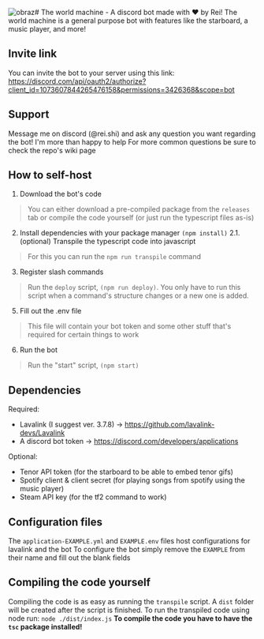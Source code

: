![obraz](https://github.com/Reishimanfr/TWM-bot/assets/92938606/924adf11-65dd-4f55-a022-5dcbdd0179c9)# The world machine - A discord bot made with ❤️ by Rei!
The world machine is a general purpose bot with features like the starboard, a music player, and more!

## Invite link
You can invite the bot to your server using this link:
https://discord.com/api/oauth2/authorize?client_id=1073607844265476158&permissions=3426368&scope=bot

## Support
Message me on discord (@rei.shi) and ask any question you want regarding the bot!
I'm more than happy to help
For more common questions be sure to check the repo's wiki page

## How to self-host
1. Download the bot's code
> You can either download a pre-compiled package from the `releases` tab or compile the code yourself (or just run the typescript files as-is)
2. Install dependencies with your package manager `(npm install)`
2.1. (optional) Transpile the typescript code into javascript
> For this you can run the `npm run transpile` command
3. Register slash commands
> Run the `deploy` script, `(npm run deploy)`. You only have to run this script when a command's structure changes or a new one is added.
5. Fill out the .env file
> This file will contain your bot token and some other stuff that's required for certain things to work
6. Run the bot
> Run the "start" script, `(npm start)`

## Dependencies
Required:
* Lavalink (I suggest ver. 3.7.8) -> https://github.com/lavalink-devs/Lavalink
* A discord bot token -> https://discord.com/developers/applications

Optional:
* Tenor API token (for the starboard to be able to embed tenor gifs)
* Spotify client & client secret (for playing songs from spotify using the music player)
* Steam API key (for the tf2 command to work)

## Configuration files
The `application-EXAMPLE.yml` and `EXAMPLE.env` files host configurations for lavalink and the bot
To configure the bot simply remove the `EXAMPLE` from their name and fill out the blank fields 

## Compiling the code yourself
Compiling the code is as easy as running the `transpile` script.
A `dist` folder will be created after the script is finished.
To run the transpiled code using node run: `node ./dist/index.js`
**To compile the code you have to have the `tsc` package installed!**
